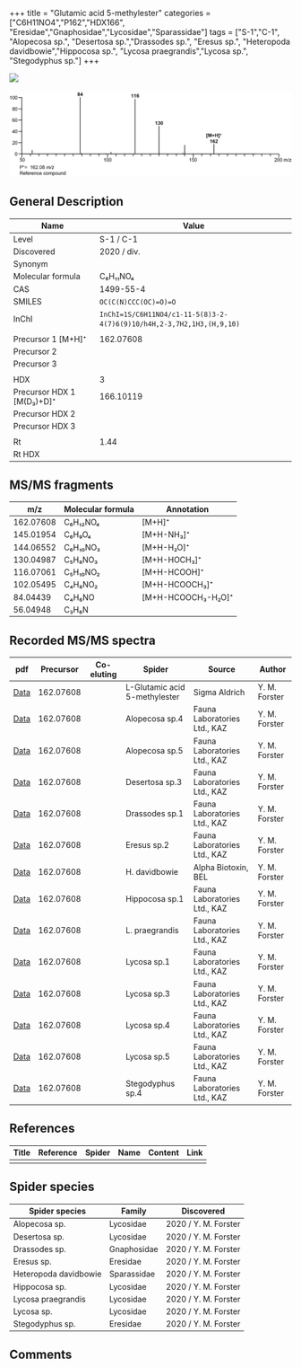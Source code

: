 +++
title = "Glutamic acid 5-methylester"
categories = ["C6H11NO4","P162","HDX166",
"Eresidae","Gnaphosidae","Lycosidae","Sparassidae"]
tags = ["S-1","C-1",
"Alopecosa sp.",
"Desertosa sp.","Drassodes sp.",
"Eresus sp.",
"Heteropoda davidbowie","Hippocosa sp.",
"Lycosa praegrandis","Lycosa sp.",
"Stegodyphus sp."]
+++

![](/img/Glutamic_acid_5-methylester.png)

![](/img_MSMS/162_Glutamic_acid_5-methylester.png)

## General Description

| Name                      | Value       |
|---------------------------|-------------|
| Level                     | S-1 / C-1           |
| Discovered                | 2020 / div. |
| Synonym                   |             |
| Molecular formula         | C₆H₁₁NO₄    |
| CAS                       | 1499-55-4   |
| SMILES | `OC(C(N)CCC(OC)=O)=O`  |
| InChI  | `InChI=1S/C6H11NO4/c1-11-5(8)3-2-4(7)6(9)10/h4H,2-3,7H2,1H3,(H,9,10)`  |
|                           |             |
| Precursor 1 [M+H]⁺        | 162.07608   |
| Precursor 2               |             |
| Precursor 3               |             |
|                           |             |
| HDX                       | 3           |
| Precursor HDX 1 [M(D₃)+D]⁺ | 166.10119   |
| Precursor HDX 2           |             |
| Precursor HDX 3           |             |
|                           |             |
| Rt                        | 1.44        |
| Rt HDX                    |             |

## MS/MS fragments

| m/z       | Molecular formula | Annotation         |
|-----------|-------------------|--------------------|
| 162.07608 | C₆H₁₂NO₄          | [M+H]⁺             |
| 145.01954 | C₆H₉O₄            | [M+H-NH₃]⁺         |
| 144.06552 | C₆H₁₀NO₃          | [M+H-H₂O]⁺         |
| 130.04987 | C₅H₈NO₃           | [M+H-HOCH₃]⁺       |
| 116.07061 | C₅H₁₀NO₂          | [M+H-HCOOH]⁺       |
| 102.05495 | C₄H₈NO₂           | [M+H-HCOOCH₃]⁺     |
| 84.04439  | C₄H₆NO            | [M+H-HCOOCH₃-H₂O]⁺ |
| 56.04948  | C₃H₆N             |                    |

## Recorded MS/MS spectra

| pdf                                                   | Precursor | Co-eluting | Spider                        | Source        | Author        |
|-------------------------------------------------------|-----------|------------|-------------------------------|---------------|---------------|
| [Data](/pdf/162_Glutamic_acid_5-methylester_1-44.pdf) | 162.07608 |            | L-Glutamic acid 5-methylester | Sigma Aldrich | Y. M. Forster |
| [Data](/pdf/Alopecosa-sp4/162_Glutamic-acid_5-methylester_Al-sp4.pdf) | 162.07608 |           | Alopecosa sp.4 | Fauna Laboratories Ltd., KAZ | Y. M. Forster |
| [Data](/pdf/Alopecosa-sp5/162_Glutamic-acid_5-methylester_Al-sp5.pdf) | 162.07608 |           | Alopecosa sp.5 | Fauna Laboratories Ltd., KAZ | Y. M. Forster |
| [Data](/pdf/Desertosa-sp3/162_Glutamic-acid_5-methylester_De-sp3.pdf) | 162.07608 |           | Desertosa sp.3 | Fauna Laboratories Ltd., KAZ | Y. M. Forster |
| [Data](/pdf/Drassodes-sp1/162_Glutamic-acid_5-methylester_Dr-sp1.pdf) | 162.07608 |           | Drassodes sp.1 | Fauna Laboratories Ltd., KAZ | Y. M. Forster |
| [Data](/pdf/Eresus-sp2/162_Glutamic-acid_5-methylester_Er-sp2.pdf) | 162.07608 |           | Eresus sp.2 | Fauna Laboratories Ltd., KAZ | Y. M. Forster |
| [Data](/pdf/H-davidbowie/162_Glutamic-acid_5-methylester_Hd.pdf) | 162.07608 |           | H. davidbowie | Alpha Biotoxin, BEL | Y. M. Forster |
| [Data](/pdf/Hippocosa-sp1/162_Glutamic-acid_5-methylester_Hi-sp1.pdf) | 162.07608 |           | Hippocosa sp.1 | Fauna Laboratories Ltd., KAZ | Y. M. Forster |
| [Data](/pdf/L-praegrandis/162_Glutamic-acid_5-methylester_Lp.pdf) | 162.07608 |           | L. praegrandis | Fauna Laboratories Ltd., KAZ | Y. M. Forster |
| [Data](/pdf/Lycosa-sp1/162_Glutamic-acid_5-methylester_Ly-sp1.pdf) | 162.07608|           | Lycosa sp.1 | Fauna Laboratories Ltd., KAZ | Y. M. Forster |
| [Data](/pdf/Lycosa-sp3/162_Glutamic-acid_5-methylester_Ly-sp3.pdf) | 162.07608|           | Lycosa sp.3 | Fauna Laboratories Ltd., KAZ | Y. M. Forster |
| [Data](/pdf/Lycosa-sp4/162_Glutamic-acid_5-methylester_Ly-sp4.pdf) | 162.07608|           | Lycosa sp.4 | Fauna Laboratories Ltd., KAZ | Y. M. Forster |
| [Data](/pdf/Lycosa-sp5/162_Glutamic-acid_5-methylester_Ly-sp5.pdf) | 162.07608|           | Lycosa sp.5 | Fauna Laboratories Ltd., KAZ | Y. M. Forster |
| [Data](/pdf/Stegodyphus-sp4/162_Glutamic-acid_5-methylester_St-sp4.pdf) | 162.07608 |           | Stegodyphus sp.4 | Fauna Laboratories Ltd., KAZ | Y. M. Forster |

## References

| Title | Reference | Spider | Name | Content | Link |
|-------|-----------|--------|------|---------|------|
|       |           |        |      |         |      |

## Spider species

| Spider species     | Family      | Discovered           |
|--------------------|-------------|----------------------|
| Alopecosa sp.      | Lycosidae   | 2020 / Y. M. Forster |
| Desertosa sp. | Lycosidae | 2020 / Y. M. Forster |
| Drassodes sp.      | Gnaphosidae | 2020 / Y. M. Forster |
| Eresus sp.         | Eresidae    | 2020 / Y. M. Forster |
| Heteropoda davidbowie | Sparassidae | 2020 / Y. M. Forster |
| Hippocosa sp.      | Lycosidae   | 2020 / Y. M. Forster |
| Lycosa praegrandis | Lycosidae   | 2020 / Y. M. Forster |
| Lycosa sp.         | Lycosidae   | 2020 / Y. M. Forster |
| Stegodyphus sp.    | Eresidae    | 2020 / Y. M. Forster |

## Comments
